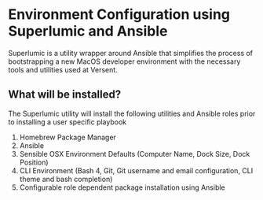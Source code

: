 # Environment Configuration using Superlumic and Ansible

Superlumic is a utility wrapper around Ansible that simplifies the process of bootstrapping a new MacOS developer environment with the necessary tools and utilities used at Versent.

## What will be installed?
The Superlumic utility will install the following utilities and Ansible roles prior to installing a user specific playbook
1. Homebrew Package Manager
2. Ansible
3. Sensible OSX Environment Defaults (Computer Name, Dock Size, Dock Position)
4. CLI Environment (Bash 4, Git, Git username and email configuration, CLI theme and bash completion)
5. Configurable role dependent package installation using Ansible


